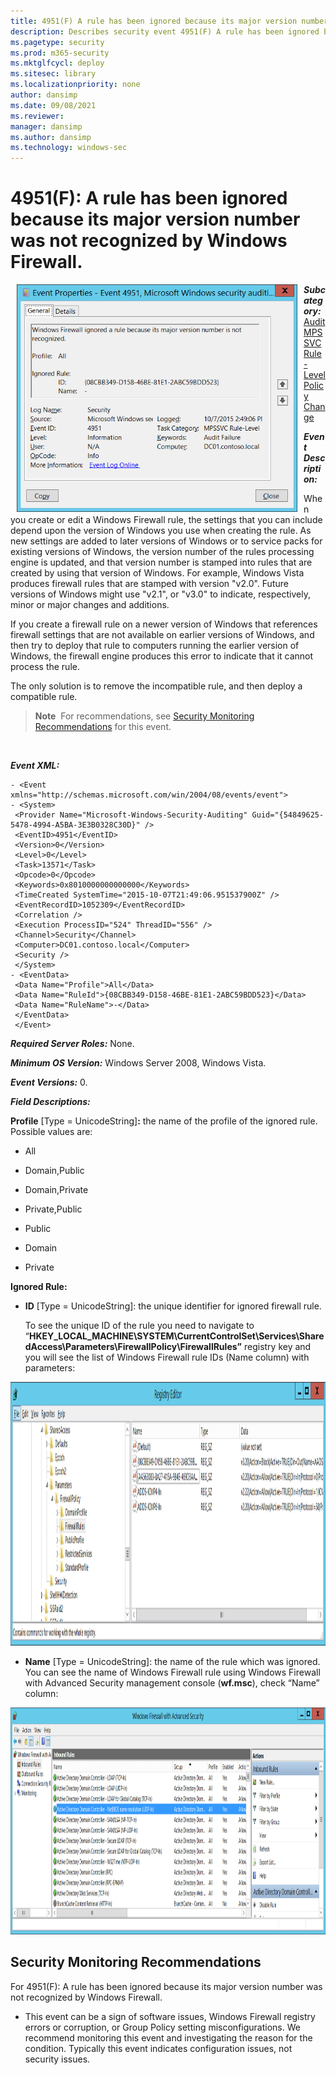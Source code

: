 ```yaml
---
title: 4951(F) A rule has been ignored because its major version number was not recognized by Windows Firewall. (Windows 10)
description: Describes security event 4951(F) A rule has been ignored because its major version number was not recognized by Windows Firewall.
ms.pagetype: security
ms.prod: m365-security
ms.mktglfcycl: deploy
ms.sitesec: library
ms.localizationpriority: none
author: dansimp
ms.date: 09/08/2021
ms.reviewer: 
manager: dansimp
ms.author: dansimp
ms.technology: windows-sec
---
```


# 4951(F): A rule has been ignored because its major version number was not recognized by Windows Firewall.


<img src="images/event-4951.png" alt="Event 4951 illustration" width="449" height="364" hspace="10" align="left" />

***Subcategory:***&nbsp;[Audit MPSSVC Rule-Level Policy Change](audit-mpssvc-rule-level-policy-change.md)

***Event Description:***

When you create or edit a Windows Firewall rule, the settings that you can include depend upon the version of Windows you use when creating the rule. As new settings are added to later versions of Windows or to service packs for existing versions of Windows, the version number of the rules processing engine is updated, and that version number is stamped into rules that are created by using that version of Windows. For example, Windows Vista produces firewall rules that are stamped with version "v2.0". Future versions of Windows might use "v2.1", or "v3.0" to indicate, respectively, minor or major changes and additions.

If you create a firewall rule on a newer version of Windows that references firewall settings that are not available on earlier versions of Windows, and then try to deploy that rule to computers running the earlier version of Windows, the firewall engine produces this error to indicate that it cannot process the rule.

The only solution is to remove the incompatible rule, and then deploy a compatible rule.

> **Note**&nbsp;&nbsp;For recommendations, see [Security Monitoring Recommendations](#security-monitoring-recommendations) for this event.

<br clear="all">

***Event XML:***
```
- <Event xmlns="http://schemas.microsoft.com/win/2004/08/events/event">
- <System>
 <Provider Name="Microsoft-Windows-Security-Auditing" Guid="{54849625-5478-4994-A5BA-3E3B0328C30D}" /> 
 <EventID>4951</EventID> 
 <Version>0</Version> 
 <Level>0</Level> 
 <Task>13571</Task> 
 <Opcode>0</Opcode> 
 <Keywords>0x8010000000000000</Keywords> 
 <TimeCreated SystemTime="2015-10-07T21:49:06.951537900Z" /> 
 <EventRecordID>1052309</EventRecordID> 
 <Correlation /> 
 <Execution ProcessID="524" ThreadID="556" /> 
 <Channel>Security</Channel> 
 <Computer>DC01.contoso.local</Computer> 
 <Security /> 
 </System>
- <EventData>
 <Data Name="Profile">All</Data> 
 <Data Name="RuleId">{08CBB349-D158-46BE-81E1-2ABC59BDD523}</Data> 
 <Data Name="RuleName">-</Data> 
 </EventData>
 </Event>

```

***Required Server Roles:*** None.

***Minimum OS Version:*** Windows Server 2008, Windows Vista.

***Event Versions:*** 0.

***Field Descriptions:***

**Profile** \[Type = UnicodeString\]**:** the name of the profile of the ignored rule. Possible values are:

-   All

-   Domain,Public

-   Domain,Private

-   Private,Public

-   Public

-   Domain

-   Private

**Ignored Rule:**

-   **ID** \[Type = UnicodeString\]: the unique identifier for ignored firewall rule.

    To see the unique ID of the rule you need to navigate to “**HKEY\_LOCAL\_MACHINE\\SYSTEM\\CurrentControlSet\\Services\\SharedAccess\\Parameters\\FirewallPolicy\\FirewallRules”** registry key and you will see the list of Windows Firewall rule IDs (Name column) with parameters:

<img src="images/registry-editor-firewallrules.png" alt="Registry Editor FirewallRules key illustration" width="1412" height="422" />

-   **Name** \[Type = UnicodeString\]: the name of the rule which was ignored. You can see the name of Windows Firewall rule using Windows Firewall with Advanced Security management console (**wf.msc**), check “Name” column:

<img src="images/windows-firewall-with-advanced-security.png" alt="Windows Firewall with Advanced Security illustration" width="1082" height="363" />

## Security Monitoring Recommendations

For 4951(F): A rule has been ignored because its major version number was not recognized by Windows Firewall.

-   This event can be a sign of software issues, Windows Firewall registry errors or corruption, or Group Policy setting misconfigurations. We recommend monitoring this event and investigating the reason for the condition. Typically this event indicates configuration issues, not security issues.

